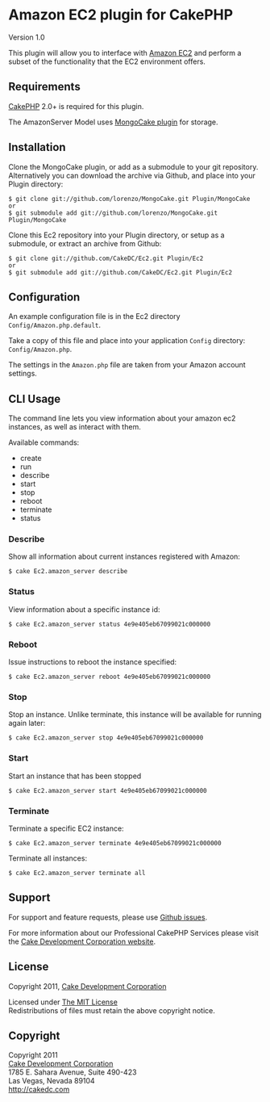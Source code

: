 # Amazon EC2 plugin for CakePHP #

Version 1.0

This plugin will allow you to interface with [Amazon EC2](http://aws.amazon.com) and perform a subset of the functionality that the EC2 environment offers.

## Requirements ##

[CakePHP](http://cakephp.org) 2.0+ is required for this plugin.

The AmazonServer Model uses [MongoCake plugin](https://github.com/lorenzo/MongoCake) for storage.

## Installation ##

Clone the MongoCake plugin, or add as a submodule to your git repository. Alternatively you can download the archive via Github, and place into your Plugin directory:

	$ git clone git://github.com/lorenzo/MongoCake.git Plugin/MongoCake
	or
	$ git submodule add git://github.com/lorenzo/MongoCake.git Plugin/MongoCake

Clone this Ec2 repository into your Plugin directory, or setup as a submodule, or extract an archive from Github:

	$ git clone git://github.com/CakeDC/Ec2.git Plugin/Ec2
	or
	$ git submodule add git://github.com/CakeDC/Ec2.git Plugin/Ec2

## Configuration ##

An example configuration file is in the Ec2 directory `Config/Amazon.php.default`.

Take a copy of this file and place into your application `Config` directory: `Config/Amazon.php`.

The settings in the `Amazon.php` file are taken from your Amazon account settings.

## CLI Usage ##

The command line lets you view information about your amazon ec2 instances, as well as interact with them.

Available commands:

* create
* run
* describe
* start
* stop
* reboot
* terminate
* status

### Describe ###

Show all information about current instances registered with Amazon:

	$ cake Ec2.amazon_server describe

### Status ###

View information about a specific instance id:

	$ cake Ec2.amazon_server status 4e9e405eb67099021c000000

### Reboot ###

Issue instructions to reboot the instance specified:

	$ cake Ec2.amazon_server reboot 4e9e405eb67099021c000000

### Stop ###

Stop an instance. Unlike terminate, this instance will be available for running again later:

	$ cake Ec2.amazon_server stop 4e9e405eb67099021c000000

### Start ###

Start an instance that has been stopped

	$ cake Ec2.amazon_server start 4e9e405eb67099021c000000

### Terminate ###

Terminate a specific EC2 instance:

	$ cake Ec2.amazon_server terminate 4e9e405eb67099021c000000

Terminate all instances:

	$ cake Ec2.amazon_server terminate all

## Support ##

For support and feature requests, please use [Github issues](https://github.com/CakeDC/Ec2/issues).

For more information about our Professional CakePHP Services please visit the [Cake Development Corporation website](http://cakedc.com).

## License ##

Copyright 2011, [Cake Development Corporation](http://cakedc.com)

Licensed under [The MIT License](http://www.opensource.org/licenses/mit-license.php)<br/>
Redistributions of files must retain the above copyright notice.

## Copyright ###

Copyright 2011<br/>
[Cake Development Corporation](http://cakedc.com)<br/>
1785 E. Sahara Avenue, Suite 490-423<br/>
Las Vegas, Nevada 89104<br/>
http://cakedc.com<br/>